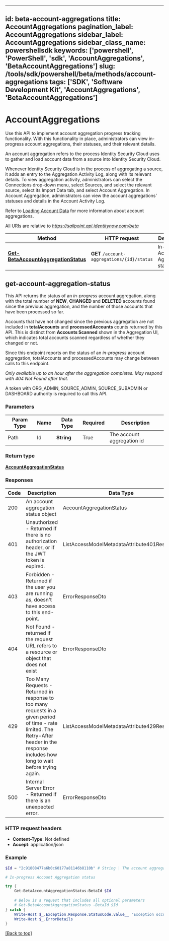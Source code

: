 
---
id: beta-account-aggregations
title: AccountAggregations
pagination_label: AccountAggregations
sidebar_label: AccountAggregations
sidebar_class_name: powershellsdk
keywords: ['powershell', 'PowerShell', 'sdk', 'AccountAggregations', 'BetaAccountAggregations'] 
slug: /tools/sdk/powershell/beta/methods/account-aggregations
tags: ['SDK', 'Software Development Kit', 'AccountAggregations', 'BetaAccountAggregations']
---

# AccountAggregations
  Use this API to implement account aggregation progress tracking functionality.
With this functionality in place, administrators can view in-progress account aggregations, their statuses, and their relevant details.

An account aggregation refers to the process Identity Security Cloud uses to gather and load account data from a source into Identity Security Cloud.

Whenever Identity Security Cloud is in the process of aggregating a source, it adds an entry to the Aggregation Activity Log, along with its relevant details.
To view aggregation activity, administrators can select the Connections drop-down menu, select Sources, and select the relevant source, select its Import Data tab, and select Account Aggregation.
In Account Aggregation, administrators can view the account aggregations&#39; statuses and details in the Account Activity Log.

Refer to [Loading Account Data](https://documentation.sailpoint.com/saas/help/accounts/loading_data.html) for more information about account aggregations.
 
  

All URIs are relative to *https://sailpoint.api.identitynow.com/beta*

Method | HTTP request | Description
------------- | ------------- | -------------
[**Get-BetaAccountAggregationStatus**](#get-account-aggregation-status) | **GET** `/account-aggregations/{id}/status` | In-progress Account Aggregation status

## get-account-aggregation-status
This API returns the status of an *in-progress* account aggregation, along with the total number of **NEW**, **CHANGED** and **DELETED** accounts found since the previous aggregation, and the number of those accounts that have been processed so far.

Accounts that have not changed since the previous aggregation are not included in **totalAccounts** and **processedAccounts** counts returned by this API. This is distinct from **Accounts Scanned** shown in the Aggregation UI, which indicates total accounts scanned regardless of whether they changed or not.

Since this endpoint reports on the status of an *in-progress* account aggregation, totalAccounts and processedAccounts may change between calls to this endpoint.

*Only available up to an hour after the aggregation completes. May respond with *404 Not Found* after that.*

A token with ORG_ADMIN, SOURCE_ADMIN, SOURCE_SUBADMIN or DASHBOARD authority is required to call this API.

### Parameters 
Param Type | Name | Data Type | Required  | Description
------------- | ------------- | ------------- | ------------- | ------------- 
Path   | Id | **String** | True  | The account aggregation id

### Return type
[**AccountAggregationStatus**](../models/account-aggregation-status)

### Responses
Code | Description  | Data Type
------------- | ------------- | -------------
200 | An account aggregation status object | AccountAggregationStatus
401 | Unauthorized - Returned if there is no authorization header, or if the JWT token is expired. | ListAccessModelMetadataAttribute401Response
403 | Forbidden - Returned if the user you are running as, doesn&#39;t have access to this end-point. | ErrorResponseDto
404 | Not Found - returned if the request URL refers to a resource or object that does not exist | ErrorResponseDto
429 | Too Many Requests - Returned in response to too many requests in a given period of time - rate limited. The Retry-After header in the response includes how long to wait before trying again. | ListAccessModelMetadataAttribute429Response
500 | Internal Server Error - Returned if there is an unexpected error. | ErrorResponseDto

### HTTP request headers
- **Content-Type**: Not defined
- **Accept**: application/json

### Example
```powershell
$Id = "2c91808477a6b0c60177a81146b8110b" # String | The account aggregation id

# In-progress Account Aggregation status

try {
    Get-BetaAccountAggregationStatus-BetaId $Id 
    
    # Below is a request that includes all optional parameters
    # Get-BetaAccountAggregationStatus -BetaId $Id  
} catch {
    Write-Host $_.Exception.Response.StatusCode.value__ "Exception occurred when calling Get-BetaAccountAggregationStatus"
    Write-Host $_.ErrorDetails
}
```
[[Back to top]](#) 
